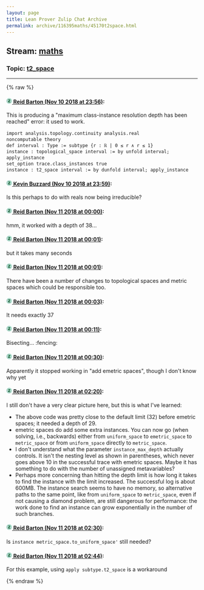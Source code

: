 ```yaml
---
layout: page
title: Lean Prover Zulip Chat Archive 
permalink: archive/116395maths/45170t2space.html
---
```


## Stream: [maths](index.html)
### Topic: [t2_space](45170t2space.html)

---


{% raw %}
#### [![Click to go to Zulip](../../assets/img/zulip2.png) Reid Barton (Nov 10 2018 at 23:56)](https://leanprover.zulipchat.com/#narrow/stream/116395-maths/topic/t2_space/near/147451283):
This is producing a "maximum class-instance resolution depth has been reached" error: it used to work.
```lean
import analysis.topology.continuity analysis.real
noncomputable theory
def interval : Type := subtype {r : ℝ | 0 ≤ r ∧ r ≤ 1}
instance : topological_space interval := by unfold interval; apply_instance
set_option trace.class_instances true
instance : t2_space interval := by dunfold interval; apply_instance
```

#### [![Click to go to Zulip](../../assets/img/zulip2.png) Kevin Buzzard (Nov 10 2018 at 23:59)](https://leanprover.zulipchat.com/#narrow/stream/116395-maths/topic/t2_space/near/147451366):
Is this perhaps to do with reals now being irreducible?

#### [![Click to go to Zulip](../../assets/img/zulip2.png) Reid Barton (Nov 11 2018 at 00:00)](https://leanprover.zulipchat.com/#narrow/stream/116395-maths/topic/t2_space/near/147451443):
hmm, it worked with a depth of 38...

#### [![Click to go to Zulip](../../assets/img/zulip2.png) Reid Barton (Nov 11 2018 at 00:01)](https://leanprover.zulipchat.com/#narrow/stream/116395-maths/topic/t2_space/near/147451461):
but it takes many seconds

#### [![Click to go to Zulip](../../assets/img/zulip2.png) Reid Barton (Nov 11 2018 at 00:01)](https://leanprover.zulipchat.com/#narrow/stream/116395-maths/topic/t2_space/near/147451467):
There have been a number of changes to topological spaces and metric spaces which could be responsible too.

#### [![Click to go to Zulip](../../assets/img/zulip2.png) Reid Barton (Nov 11 2018 at 00:03)](https://leanprover.zulipchat.com/#narrow/stream/116395-maths/topic/t2_space/near/147451552):
It needs exactly 37

#### [![Click to go to Zulip](../../assets/img/zulip2.png) Reid Barton (Nov 11 2018 at 00:11)](https://leanprover.zulipchat.com/#narrow/stream/116395-maths/topic/t2_space/near/147451941):
Bisecting... :fencing:

#### [![Click to go to Zulip](../../assets/img/zulip2.png) Reid Barton (Nov 11 2018 at 00:30)](https://leanprover.zulipchat.com/#narrow/stream/116395-maths/topic/t2_space/near/147452710):
Apparently it stopped working in "add emetric spaces", though I don't know why yet

#### [![Click to go to Zulip](../../assets/img/zulip2.png) Reid Barton (Nov 11 2018 at 02:20)](https://leanprover.zulipchat.com/#narrow/stream/116395-maths/topic/t2_space/near/147456963):
I still don't have a very clear picture here, but this is what I've learned:
* The above code was pretty close to the default limit (32) before emetric spaces; it needed a depth of 29.
* emetric spaces do add some extra instances. You can now go (when solving, i.e., backwards) either from `uniform_space` to `emetric_space` to `metric_space` or from `uniform_space` directly to `metric_space`.
* I don't understand what the parameter `instance_max_depth` actually controls. It isn't the nesting level as shown in parentheses, which never goes above 10 in the successful trace with emetric spaces. Maybe it has something to do with the number of unassigned metavariables?
* Perhaps more concerning than hitting the depth limit is how long it takes to find the instance with the limit increased. The successful log is about 600MB. The instance search seems to have no memory, so alternative paths to the same point, like from `uniform_space` to `metric_space`, even if not causing a diamond problem, are still dangerous for performance: the work done to find an instance can grow exponentially in the number of such branches.

#### [![Click to go to Zulip](../../assets/img/zulip2.png) Reid Barton (Nov 11 2018 at 02:30)](https://leanprover.zulipchat.com/#narrow/stream/116395-maths/topic/t2_space/near/147457303):
Is `instance metric_space.to_uniform_space'` still needed?

#### [![Click to go to Zulip](../../assets/img/zulip2.png) Reid Barton (Nov 11 2018 at 02:44)](https://leanprover.zulipchat.com/#narrow/stream/116395-maths/topic/t2_space/near/147457936):
For this example, using `apply subtype.t2_space` is a workaround


{% endraw %}

